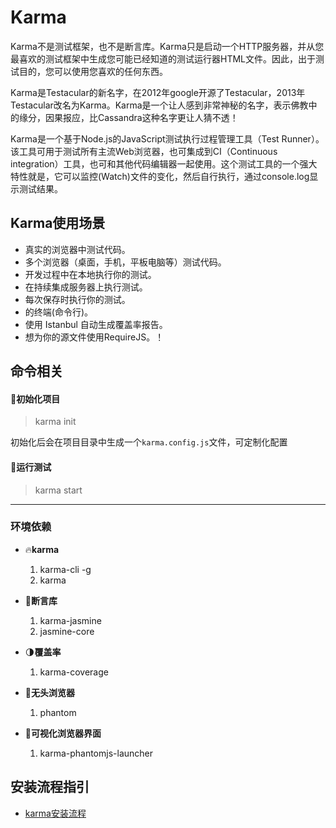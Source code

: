 # Karma
Karma不是测试框架，也不是断言库。Karma只是启动一个HTTP服务器，并从您最喜欢的测试框架中生成您可能已经知道的测试运行器HTML文件。因此，出于测试目的，您可以使用您喜欢的任何东西。

Karma是Testacular的新名字，在2012年google开源了Testacular，2013年Testacular改名为Karma。Karma是一个让人感到非常神秘的名字，表示佛教中的缘分，因果报应，比Cassandra这种名字更让人猜不透！


Karma是一个基于Node.js的JavaScript测试执行过程管理工具（Test Runner）。该工具可用于测试所有主流Web浏览器，也可集成到CI（Continuous integration）工具，也可和其他代码编辑器一起使用。这个测试工具的一个强大特性就是，它可以监控(Watch)文件的变化，然后自行执行，通过console.log显示测试结果。


## Karma使用场景
* 真实的浏览器中测试代码。
* 多个浏览器（桌面，手机，平板电脑等）测试代码。
* 开发过程中在本地执行你的测试。
* 在持续集成服务器上执行测试。
* 每次保存时执行你的测试。
* 的终端(命令行)。
* 使用 Istanbul 自动生成覆盖率报告。
* 想为你的源文件使用RequireJS。！


## 命令相关

#### 🏤初始化项目
> karma init

初始化后会在项目目录中生成一个`karma.config.js`文件，可定制化配置

#### 💉运行测试
> karma start



***
### 环境依赖
* 🔥**karma**
  1. karma-cli -g
  2. karma
* 📃**断言库**
  1. karma-jasmine
  2. jasmine-core
  
* 🌗**覆盖率**
  1. karma-coverage

* 👻**无头浏览器**
  1. phantom
   

* 👀**可视化浏览器界面**
  1. karma-phantomjs-launcher

## 安装流程指引
* [karma安装流程](./单元测试/code/karma-demo/安装流程.md)

